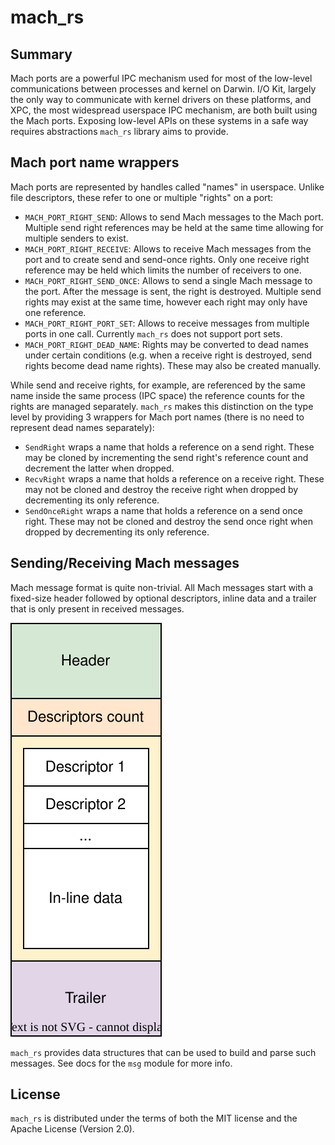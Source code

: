 # mach_rs

## Summary

Mach ports are a powerful IPC mechanism used for most of the low-level 
communications between processes and kernel on Darwin. I/O Kit, largely
the only way to communicate with kernel drivers on these platforms, and 
XPC, the most widespread userspace IPC mechanism, are both built using 
the Mach ports. Exposing low-level APIs on these systems in a safe way 
requires abstractions `mach_rs` library aims to provide.

## Mach port name wrappers

Mach ports are represented by handles called "names" in userspace. Unlike
file descriptors, these refer to one or multiple "rights" on a port:

* `MACH_PORT_RIGHT_SEND`: Allows to send Mach messages to the Mach port. Multiple send right references may be held at the same time allowing for multiple senders to exist.
* `MACH_PORT_RIGHT_RECEIVE`: Allows to receive Mach messages from the port and to create send and send-once rights. Only one receive right reference may be held which limits the number of receivers to one.
* `MACH_PORT_RIGHT_SEND_ONCE`: Allows to send a single Mach message to the port. After the message is sent, the right is destroyed. Multiple send rights may exist at the same time, however each right may only have one reference.
* `MACH_PORT_RIGHT_PORT_SET`: Allows to receive messages from multiple ports in one call. Currently `mach_rs` does not support port sets.
* `MACH_PORT_RIGHT_DEAD_NAME`: Rights may be converted to dead names under certain conditions (e.g. when a receive right is destroyed, send rights become dead name rights). These may also be created manually.

While send and receive rights, for example, are referenced by the same name inside the same process (IPC space) the reference counts for the rights are managed separately. `mach_rs` makes this distinction on the type level by providing 3 wrappers for Mach port names (there is no need to represent dead names separately):

* `SendRight` wraps a name that holds a reference on a send right. These may be cloned by incrementing the send right's reference count and decrement the latter when dropped.
* `RecvRight` wraps a name that holds a reference on a receive right. These may not be cloned and destroy the receive right when dropped by decrementing its only reference.
* `SendOnceRight` wraps a name that holds a reference on a send once right. These may not be cloned and destroy the send once right when dropped by decrementing its only reference.

## Sending/Receiving Mach messages

Mach message format is quite non-trivial. All Mach messages start with a fixed-size header followed by optional descriptors, inline data and a trailer that is only present in received messages.

![Complex Mach message format diagram](img/complex_mach_message.svg)

`mach_rs` provides data structures that can be used to build and parse such messages. See docs for the `msg` module for more info.

## License

`mach_rs` is distributed under the terms of both the MIT license and the Apache License (Version 2.0).